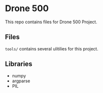 # Drone 500
This repo contains files for Drone 500 Project.
## Files
`tools/` contains several ulitilies for this project.
## Libraries
- numpy
- argparse
- PIL

